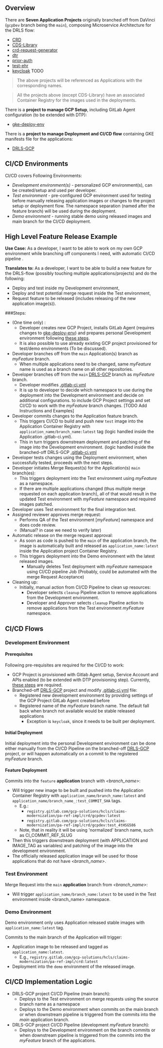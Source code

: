 ## Overview

There are **Seven Application Projects** originally branched off from DaVinci (`gcpDev` branch being the `main`),
composing Microservice Architecture for the DRLS flow:
- [CRD](https://gitlab.com/gcp-solutions/hcls/claims-modernization/pa-ref-impl/CRD) 
- [CDS-Library](https://gitlab.com/gcp-solutions/hcls/claims-modernization/pa-ref-impl/CDS-Library)
- [crd-request-generator](https://gitlab.com/gcp-solutions/hcls/claims-modernization/pa-ref-impl/crd-request-generator)
- [dtr](https://gitlab.com/gcp-solutions/hcls/claims-modernization/pa-ref-impl/dtr)
- [prior-auth](https://gitlab.com/gcp-solutions/hcls/claims-modernization/pa-ref-impl/prior-auth)
- [test-ehr](https://gitlab.com/gcp-solutions/hcls/claims-modernization/pa-ref-impl/test-ehr)
- [keycloak](TODO) TODO

> The above projects will be referenced as Applications with the corresponding names.

> All the projects above (except CDS-Library)  have an associated Container Registry 
for the images used in the deployments. 

There is a **project to manage GCP Setup**, including GitLab Agent configuration (to be extended with DTP):
- [gke-deploy-env](https://gitlab.com/gcp-solutions/hcls/claims-modernization/pa-ref-impl/gke-deploy-env)

There is a **project to manage Deployment and CI/CD flow** containing GKE manifests file for the applications: 
- [DRLS-GCP](https://gitlab.com/gcp-solutions/hcls/claims-modernization/pa-ref-impl/DRLS-GCP)


## CI/CD Environments
CI/CD covers Following Environments:
- *Development environment(s)* - personalized GCP environment(s), can be created/setup and used per developer.
- *Test environment* - pre-configured GCP environment used for testing before manually releasing application images or changes to the project setup or deployment flow.
The namespace separation (named after the feature branch) will be used during the deployment.
- *Demo environment* - running stable demo using released images and main branch for the CI/CD deployment.

## High Level Feature Release Example
**Use Case:** As a developer, I want to be able to work on my own GCP environment while branching off components I need,
with automatic CI/CD pipeline .

**Translates to:** As a developer, I want to be able to build a new feature for the DRLS-flow (possibly touching multiple applications/projects) and do the following: 
- Deploy and test inside my Development environment, 
- Deploy and test potential merge request inside the Test environment,
- Request feature to be released (includes releasing of the new application image(s)).  

###Steps:
- (One time only) :
  - Developer creates new GCP Project, installs GitLab Agent (requires changes to [gke-deploy-env](https://gitlab.com/gcp-solutions/hcls/claims-modernization/pa-ref-impl/gke-deploy-env))
    and prepares personal Development environment following [these steps](https://gitlab.com/gcp-solutions/hcls/claims-modernization/pa-ref-impl/gke-deploy-env/-/blob/main/README.md).
  - It is also possible to use already existing GCP project provisioned for test/demo environments (To be discussed).
- Developer branches off from the `main` Application(s) branch as *myFeature* branch. 
  - When multiple applications need to be changed, same *myFeature* name is used as a branch name on all other repositories. 
- Developer branches off from the `main` [DRLS-GCP](https://gitlab.com/gcp-solutions/hcls/claims-modernization/pa-ref-impl/DRLS-GCP) branch as *myFeature* branch.
  - Developer modifies [.gitlab-ci.yml](https://gitlab.com/gcp-solutions/hcls/claims-modernization/pa-ref-impl/DRLS-GCP/-/blob/main/.gitlab-ci.yml)
  - It is up to developer to decide which namespace to use during the deployment into the Development environment and decide on additional configurations. 
  to include GCP Project settings and set CI/CD to work with the *myFeature* branch changes.  [TODO Add Instructions and Examples]
- Developer commits changes to the Application feature branch.
  - This triggers CI/CD to build and push new `test` image into the Application Container Registry with `application_name/branch_name:latest` tag (logic handled inside the Application .gitlab-ci.yml).
  - This in turn triggers downstream deployment and patching of the image into the Development environment. (logic handled inside the branched-off DRLS-GCP [.gitlab-ci.yml](https://gitlab.com/gcp-solutions/hcls/claims-modernization/pa-ref-impl/DRLS-GCP/-/blob/main/.gitlab-ci.yml)
- Developer tests changes using the Deployment environment, when successfully tested, proceeds with the next steps.
- Developer initiates Merge Request(s) for the Application(s) `main` branch(es):
  - This triggers deployment into the Test environment using *myFeature* as a namespace.
  - If there are multiple applications changed (thus multiple merge requested on each application branch), all of that would result in the updated Test environment with *myFeature* namespace and required images patched. 
- Developer uses Test environment for the final integration test.  
- Assigned reviewer approves merge request:
  - Performs QA of the Test environment  [*myFeature*] namespace and does code review. 
  - (Manual? in case we need to verify later)
- Automatic release on the merge request approval:
  - As soon as code is pushed to the `main` of the application branch, the image is automatically built and released as `application_name:latest` inside the Application project Container Registry.
  - This triggers deployment into the Demo environment with the latest released images.
    - Manually deletes Test deployment with *myFeature* namespace using CI/CD pipeline Job (Probably, could be automated with the merge Request Acceptance)
- Cleaning up:
  - Initially, manual action from CI/CD Pipeline to clean up resources:
    - Developer selects `cleanup` Pipeline action to remove applications from the Development environment.
    - Developer and Approver selects `cleanup` Pipeline action to remove applications from the Test environment *myFeature* namespace.

## CI/CD Flows
### Development Environment
#### Prerequisites
Following pre-requisites are required for the CI/CD to work:
- GCP Project is provisioned with Gitlab Agent setup, Service Account and APIs enabled (to be extended with DTP provisioning step). Currently, [these steps](https://gitlab.com/gcp-solutions/hcls/claims-modernization/pa-ref-impl/gke-deploy-env/-/blob/main/README.md) are required. 
- Branched-off [DRLS-GCP](https://gitlab.com/gcp-solutions/hcls/claims-modernization/pa-ref-impl/DRLS-GCP) project and modify  [.gitlab-ci.yml](https://gitlab.com/gcp-solutions/hcls/claims-modernization/pa-ref-impl/DRLS-GCP/-/blob/main/.gitlab-ci.yml) file:
  - Registered new development environment by providing settings of the GCP Project GitLab Agent created before
  - Registered name of the *myFeature* branch name. The default fall back when branch not available would be stable released applications
    - Exception is `keycloak`, since it needs to be built per deployment.

#### Initial Deployment
Initial deployment into the personal Development environment can be done either manually from the CI/CD Pipeline on the branched-off 
[DRLS-GCP](https://gitlab.com/gcp-solutions/hcls/claims-modernization/pa-ref-impl/DRLS-GCP) project, or will happen automatically on a commit to the registered *myFeature* branch.

#### Feature Deployment
Commits into the `feature` **application** branch with *<branch_name>*:
- Will trigger new image to be built and pushed into the Application Container Registry with `application_name/branch_name:latest` and `application_name/branch_name_:test_COMMIT_SHA` tags.
  - E.g.:
    - `registry.gitlab.com/gcp-solutions/hcls/claims-modernization/pa-ref-impl/crd/gcpdev:latest`
    - `registry.gitlab.com/gcp-solutions/hcls/claims-modernization/pa-ref-impl/crd/gcpdev:test_4tHSG586`
  - Note, that in reality it will be using 'normalized' branch name, such as CI_COMMIT_REF_SLUG
- Then this  triggers downstream deployment (with APPLICATION and IMAGE_TAG as variables) and patching of the image into the development environment. 
- The officially released application image will be used for those applications that do not have  *<branch_name>*.

### Test Environment
Merge Request into the `main` **application** branch from  *<branch_name>*:
- Will trigger `application_name/branch_name:latest` to be used in the Test environment inside <branch_name> namespace.

### Demo Environment
Demo environment only uses Application released stable images with `application_name:latest` tag.

Commits to the main branch of the Application will trigger:
- Application image to be released and tagged as `application_name:latest`.
  - E.g., `registry.gitlab.com/gcp-solutions/hcls/claims-modernization/pa-ref-impl/crd:latest`
- Deployment into the `demo` environment of the released image.

## CI/CD Implementation Logic

- DRLS-GCP project CI/CD Pipeline (main branch):
  - Deploys to the Test environment on merge requests using the source branch name as a namespace
  - Deploys to the Demo environment when commits on the main branch or when downstream pipeline is triggered from the commits into the *main* application branch.
- DRLS-GCP project CI/CD Pipeline (development *myFeature* branch):
  - Deploys to the Development environment on the branch commits or when downstream pipeline is triggered from the commits into the *myFeature* branch of the applications.

